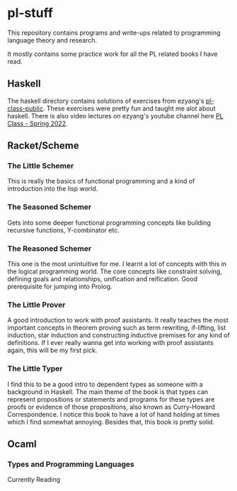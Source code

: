 # pl-stuff

This repository contains programs and write-ups related to programming language theory and research.

It mostly contains some practice work for all the PL related books I have read.

## Haskell

The haskell directory contains solutions of exercises from ezyang's [pl-class-public](https://github.com/ezyang/pl-class-public). These exercises were pretty fun and taught me alot about haskell. There is also video lectures on ezyang's youtube channel here [PL Class - Spring 2022](https://youtube.com/playlist?list=PL9sqUxos-K_dOV8k2q6JZN-u78BNJVhwd&si=rU2TojF0QeOX8s5v).

## Racket/Scheme

### The Little Schemer

This is really the basics of functional programming and a kind of introduction into the lisp world.

### The Seasoned Schemer

Gets into some deeper functional programming concepts like building recursive functions, Y-combinator etc.

### The Reasoned Schemer

This one is the most unintuitive for me. I learnt a lot of concepts with this in the logical programming world. The core concepts like constraint solving, defining goals and relationships, unification and reification. Good prerequisite for jumping into Prolog.

### The Little Prover

A good introduction to work with proof assistants. It really teaches the most important concepts in theorem proving such as term rewriting, if-lifting, list induction, star induction and constructing inductive premises for any kind of definitions. If I ever really wanna get into working with proof assistants again, this will be my first pick.

### The Little Typer

I find this to be a good intro to dependent types as someone with a background in Haskell. The main theme of the book is that types can represent propositions or statements and programs for these types are proofs or evidence of those propositions, also known as Curry-Howard Correspondence. I notice this book to have a lot of hand holding at times which I find somewhat annoying. Besides that, this book is pretty solid.

## Ocaml

### Types and Programming Languages

Currently Reading
